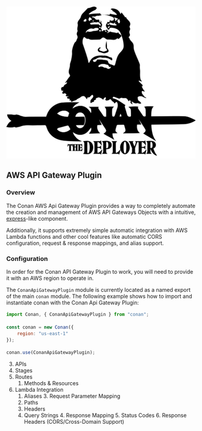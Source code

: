 ![](../conan-logo.png)

## AWS API Gateway Plugin

### Overview

The Conan AWS Api Gateway Plugin provides a way to completely automate the creation and management of AWS API Gateways Objects with a intuitive, [express](https://github.com/strongloop/express)-like component.

Additionally, it supports extremely simple automatic integration with AWS Lambda functions and other cool features like automatic CORS configuration, request & response mappings, and alias support.

### Configuration

In order for the Conan API Gateway Plugin to work, you will need to provide it with an AWS region to operate in.

The `ConanApiGatewayPlugin` module is currently located as a named export of the main `conan` module. The following example shows how to import and instantiate conan with the Conan Api Gateway Plugin:

``` javascript
import Conan, { ConanApiGatewayPlugin } from "conan";

const conan = new Conan({
	region: "us-east-1"
});

conan.use(ConanApiGatewayPlugin);
```

3. APIs
4. Stages
5. Routes
	1. Methods & Resources
  2. Lambda Integration
	  1. Aliases
	3. Request Parameter Mapping
	  1. Paths
	  2. Headers
	  3. Query Strings
	4. Response Mapping
	5. Status Codes
	6. Response Headers (CORS/Cross-Domain Support)
